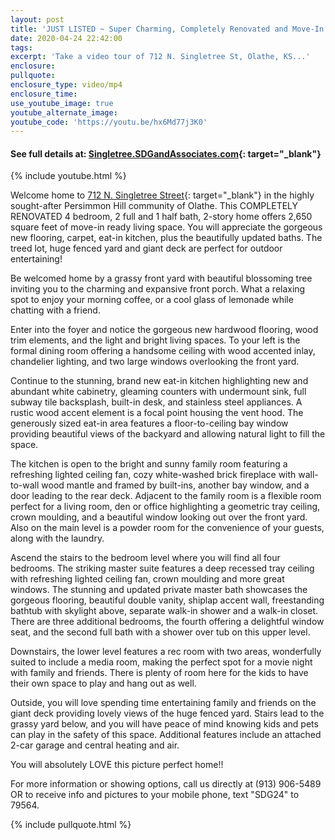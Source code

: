 ```yaml
---
layout: post
title: 'JUST LISTED ~ Super Charming, Completely Renovated and Move-In Ready!'
date: 2020-04-24 22:42:00
tags:
excerpt: 'Take a video tour of 712 N. Singletree St, Olathe, KS...'
enclosure:
pullquote:
enclosure_type: video/mp4
enclosure_time:
use_youtube_image: true
youtube_alternate_image:
youtube_code: 'https://youtu.be/hx6Md77j3K0'
---
```


#### **See full details at: [Singletree.SDGandAssociates.com](http://singletree.ihousenet.com/){: target="_blank"}**

{% include youtube.html %}

Welcome home to [712 N. Singletree Street](http://singletree.ihousenet.com/){: target="_blank"} in the highly sought-after Persimmon Hill community of Olathe. This COMPLETELY RENOVATED 4 bedroom, 2 full and 1 half bath, 2-story home offers 2,650 square feet of move-in ready living space. You will appreciate the gorgeous new flooring, carpet, eat-in kitchen, plus the beautifully updated baths. The treed lot, huge fenced yard and giant deck are perfect for outdoor entertaining\!

Be welcomed home by a grassy front yard with beautiful blossoming tree inviting you to the charming and expansive front porch. What a relaxing spot to enjoy your morning coffee, or a cool glass of lemonade while chatting with a friend.

Enter into the foyer and notice the gorgeous new hardwood flooring, wood trim elements, and the light and bright living spaces. To your left is the formal dining room offering a handsome ceiling with wood accented inlay, chandelier lighting, and two large windows overlooking the front yard.

Continue to the stunning, brand new eat-in kitchen highlighting new and abundant white cabinetry, gleaming counters with undermount sink, full subway tile backsplash, built-in desk, and stainless steel appliances. A rustic wood accent element is a focal point housing the vent hood. The generously sized eat-in area features a floor-to-ceiling bay window providing beautiful views of the backyard and allowing natural light to fill the space.

The kitchen is open to the bright and sunny family room featuring a refreshing lighted ceiling fan, cozy white-washed brick fireplace with wall-to-wall wood mantle and framed by built-ins, another bay window, and a door leading to the rear deck. Adjacent to the family room is a flexible room perfect for a living room, den or office highlighting a geometric tray ceiling, crown moulding, and a beautiful window looking out over the front yard. Also on the main level is a powder room for the convenience of your guests, along with the laundry.

Ascend the stairs to the bedroom level where you will find all four bedrooms. The striking master suite features a deep recessed tray ceiling with refreshing lighted ceiling fan, crown moulding and more great windows. The stunning and updated private master bath showcases the gorgeous flooring, beautiful double vanity, shiplap accent wall, freestanding bathtub with skylight above, separate walk-in shower and a walk-in closet. There are three additional bedrooms, the fourth offering a delightful window seat, and the second full bath with a shower over tub on this upper level.

Downstairs, the lower level features a rec room with two areas, wonderfully suited to include a media room, making the perfect spot for a movie night with family and friends. There is plenty of room here for the kids to have their own space to play and hang out as well.

Outside, you will love spending time entertaining family and friends on the giant deck providing lovely views of the huge fenced yard. Stairs lead to the grassy yard below, and you will have peace of mind knowing kids and pets can play in the safety of this space. Additional features include an attached 2-car garage and central heating and air.

You will absolutely LOVE this picture perfect home\!\!

For more information or showing options, call us directly at (913) 906-5489 OR to receive info and pictures to your mobile phone, text "SDG24" to 79564.

{% include pullquote.html %}